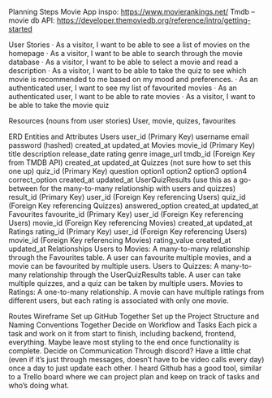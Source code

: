 Planning Steps
Movie App inspo: https://www.movierankings.net/
Tmdb – movie db API: https://developer.themoviedb.org/reference/intro/getting-started
 
User Stories
·         As a visitor, I want to be able to see a list of movies on the homepage
·         As a visitor, I want to be able to search through the movie database
·         As a visitor, I want to be able to select a movie and read a description
·         As a visitor, I want to be able to take the quiz to see which movie is recommended to me based on my mood and preferences.
·         As an authenticated user, I want to see my list of favourited movies
·         As an authenticated user, I want to be able to rate movies
·         As a visitor, I want to be able to take the movie quiz


Resources (nouns from user stories)
User, movie, quizes, favourites


ERD
Entities and Attributes
Users
user_id (Primary Key)
username
email
password (hashed)
created_at
updated_at
Movies
movie_id (Primary Key)
title
description
release_date
rating
genre
image_url
tmdb_id (Foreign Key from TMDB API)
created_at
updated_at
Quizzes (not sure how to set this one up)
quiz_id (Primary Key)
question
option1
option2
option3
option4
correct_option
created_at
updated_at
UserQuizResults (use this as a go-between for the many-to-many relationship with users and quizzes)
result_id (Primary Key)
user_id (Foreign Key referencing Users)
quiz_id (Foreign Key referencing Quizzes)
answered_option
created_at
updated_at
Favourites
favourite_id (Primary Key)
user_id (Foreign Key referencing Users)
movie_id (Foreign Key referencing Movies)
created_at
updated_at
Ratings
rating_id (Primary Key)
user_id (Foreign Key referencing Users)
movie_id (Foreign Key referencing Movies)
rating_value
created_at
updated_at
Relationships
Users to Movies: A many-to-many relationship through the Favourites table. A user can favourite multiple movies, and a movie can be favourited by multiple users.
Users to Quizzes: A many-to-many relationship through the UserQuizResults table. A user can take multiple quizzes, and a quiz can be taken by multiple users.
Movies to Ratings: A one-to-many relationship. A movie can have multiple ratings from different users, but each rating is associated with only one movie.
 
Routes
Wireframe
Set up GitHub Together
Set up the Project Structure and Naming Conventions Together
Decide on Workflow and Tasks
Each pick a task and work on it from start to finish, including backend, frontend, everything. Maybe leave most styling to the end once functionality is complete.
Decide on Communication
Through discord? Have a little chat (even if it’s just through messages, doesn’t have to be video calls every day) once a day to just update each other. I heard Github has a good tool, similar to a Trello board where we can project plan and keep on track of tasks and who’s doing what.
 

